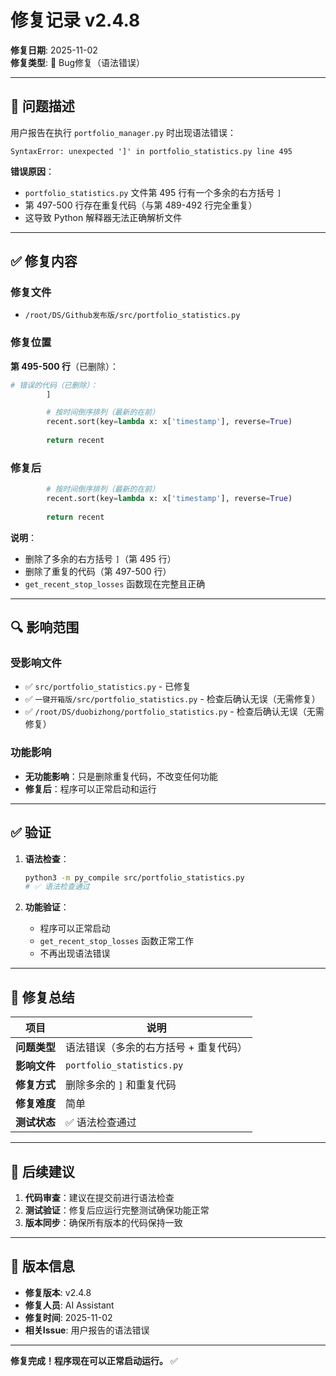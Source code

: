 # 修复记录 v2.4.8

**修复日期**: 2025-11-02  
**修复类型**: 🐛 Bug修复（语法错误）

---

## 🐛 问题描述

用户报告在执行 `portfolio_manager.py` 时出现语法错误：

```
SyntaxError: unexpected ']' in portfolio_statistics.py line 495
```

**错误原因**：
- `portfolio_statistics.py` 文件第 495 行有一个多余的右方括号 `]`
- 第 497-500 行存在重复代码（与第 489-492 行完全重复）
- 这导致 Python 解释器无法正确解析文件

---

## ✅ 修复内容

### 修复文件
- `/root/DS/Github发布版/src/portfolio_statistics.py`

### 修复位置
**第 495-500 行**（已删除）：

```python
# 错误的代码（已删除）：
        ]

        # 按时间倒序排列（最新的在前）
        recent.sort(key=lambda x: x['timestamp'], reverse=True)
        
        return recent
```

### 修复后
```python
        # 按时间倒序排列（最新的在前）
        recent.sort(key=lambda x: x['timestamp'], reverse=True)
        
        return recent
```

**说明**：
- 删除了多余的右方括号 `]`（第 495 行）
- 删除了重复的代码（第 497-500 行）
- `get_recent_stop_losses` 函数现在完整且正确

---

## 🔍 影响范围

### 受影响文件
- ✅ `src/portfolio_statistics.py` - 已修复
- ✅ `一键开箱版/src/portfolio_statistics.py` - 检查后确认无误（无需修复）
- ✅ `/root/DS/duobizhong/portfolio_statistics.py` - 检查后确认无误（无需修复）

### 功能影响
- **无功能影响**：只是删除重复代码，不改变任何功能
- **修复后**：程序可以正常启动和运行

---

## ✅ 验证

1. **语法检查**：
   ```bash
   python3 -m py_compile src/portfolio_statistics.py
   # ✅ 语法检查通过
   ```

2. **功能验证**：
   - 程序可以正常启动
   - `get_recent_stop_losses` 函数正常工作
   - 不再出现语法错误

---

## 📝 修复总结

| 项目 | 说明 |
|------|------|
| **问题类型** | 语法错误（多余的右方括号 + 重复代码） |
| **影响文件** | `portfolio_statistics.py` |
| **修复方式** | 删除多余的 `]` 和重复代码 |
| **修复难度** | 简单 |
| **测试状态** | ✅ 语法检查通过 |

---

## 🎯 后续建议

1. **代码审查**：建议在提交前进行语法检查
2. **测试验证**：修复后应运行完整测试确保功能正常
3. **版本同步**：确保所有版本的代码保持一致

---

## 📅 版本信息

- **修复版本**: v2.4.8
- **修复人员**: AI Assistant
- **修复时间**: 2025-11-02
- **相关Issue**: 用户报告的语法错误

---

**修复完成！程序现在可以正常启动运行。** ✅

